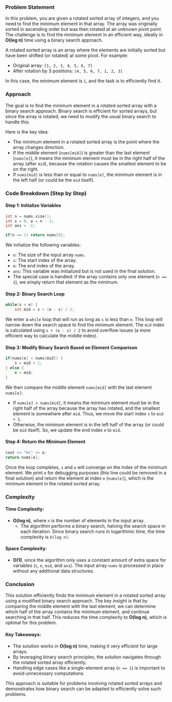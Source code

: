 ### Problem Statement

In this problem, you are given a rotated sorted array of integers, and you need to find the minimum element in that array. The array was originally sorted in ascending order but was then rotated at an unknown pivot point. The challenge is to find the minimum element in an efficient way, ideally in **O(log n)** time using a binary search approach.

A rotated sorted array is an array where the elements are initially sorted but have been shifted (or rotated) at some pivot. For example:
- Original array: `[1, 2, 3, 4, 5, 6, 7]`
- After rotation by 3 positions: `[4, 5, 6, 7, 1, 2, 3]`

In this case, the minimum element is `1`, and the task is to efficiently find it.

### Approach

The goal is to find the minimum element in a rotated sorted array with a binary search approach. Binary search is efficient for sorted arrays, but since the array is rotated, we need to modify the usual binary search to handle this.

Here is the key idea:
- The minimum element in a rotated sorted array is the point where the array changes direction.
- If the middle element (`nums[mid]`) is greater than the last element (`nums[e]`), it means the minimum element must be in the right half of the array (after `mid`), because the rotation causes the smallest element to be on the right.
- If `nums[mid]` is less than or equal to `nums[e]`, the minimum element is in the left half (or could be the `mid` itself).

### Code Breakdown (Step by Step)

#### Step 1: Initialize Variables
```cpp
int n = nums.size();
int s = 0, e = n - 1;
int ans = -1;

if(n == 1) return nums[0];
```
We initialize the following variables:
- `n`: The size of the input array `nums`.
- `s`: The start index of the array.
- `e`: The end index of the array.
- `ans`: This variable was initialized but is not used in the final solution.
- The special case is handled: if the array contains only one element (`n == 1`), we simply return that element as the minimum.

#### Step 2: Binary Search Loop
```cpp
while(s < e) {
    int mid = s + (e - s) / 2;
```
We enter a `while` loop that will run as long as `s` is less than `e`. This loop will narrow down the search space to find the minimum element. The `mid` index is calculated using `s + (e - s) / 2` to avoid overflow issues (a more efficient way to calculate the middle index).

#### Step 3: Modify Binary Search Based on Element Comparison
```cpp
if(nums[e] < nums[mid]) {
    s = mid + 1;
} else {
    e = mid;
}
```
We then compare the middle element `nums[mid]` with the last element `nums[e]`:
- If `nums[e] < nums[mid]`, it means the minimum element must be in the right half of the array because the array has rotated, and the smallest element is somewhere after `mid`. Thus, we move the start index `s` to `mid + 1`.
- Otherwise, the minimum element is in the left half of the array (or could be `mid` itself). So, we update the end index `e` to `mid`.

#### Step 4: Return the Minimum Element
```cpp
cout << "Hi" << e;
return nums[e];
```
Once the loop completes, `s` and `e` will converge on the index of the minimum element. We print `e` for debugging purposes (this line could be removed in a final solution) and return the element at index `e` (`nums[e]`), which is the minimum element in the rotated sorted array.

### Complexity

#### Time Complexity:
- **O(log n)**, where `n` is the number of elements in the input array.
  - The algorithm performs a binary search, halving the search space in each iteration. Since binary search runs in logarithmic time, the time complexity is `O(log n)`.

#### Space Complexity:
- **O(1)**, since the algorithm only uses a constant amount of extra space for variables (`s`, `e`, `mid`, and `ans`). The input array `nums` is processed in place without any additional data structures.

### Conclusion

This solution efficiently finds the minimum element in a rotated sorted array using a modified binary search approach. The key insight is that by comparing the middle element with the last element, we can determine which half of the array contains the minimum element, and continue searching in that half. This reduces the time complexity to **O(log n)**, which is optimal for this problem.

#### Key Takeaways:
- The solution works in **O(log n)** time, making it very efficient for large arrays.
- By leveraging binary search principles, the solution navigates through the rotated sorted array efficiently.
- Handling edge cases like a single-element array (`n == 1`) is important to avoid unnecessary computations.

This approach is suitable for problems involving rotated sorted arrays and demonstrates how binary search can be adapted to efficiently solve such problems.
